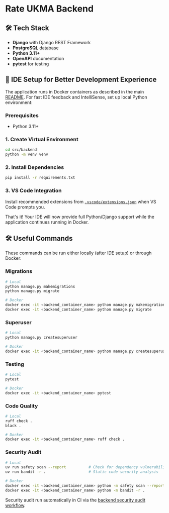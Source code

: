 # Rate UKMA Backend

## 🛠️ Tech Stack

- **Django** with Django REST Framework
- **PostgreSQL** database
- **Python 3.11+**
- **OpenAPI** documentation
- **pytest** for testing

## 🚀 IDE Setup for Better Development Experience

The application runs in Docker containers as described in the main [README](../../README.md). For fast IDE feedback and IntelliSense, set up local Python environment:

### Prerequisites

- Python 3.11+

### 1. Create Virtual Environment

```bash
cd src/backend
python -m venv venv
```

### 2. Install Dependencies

```bash
pip install -r requirements.txt
```

### 3. VS Code Integration

Install recommended extensions from [`.vscode/extensions.json`](../../.vscode/extensions.json) when VS Code prompts you.

That's it! Your IDE will now provide full Python/Django support while the application continues running in Docker.

## 🛠️ Useful Commands

These commands can be run either locally (after IDE setup) or through Docker:

### Migrations

```bash
# Local
python manage.py makemigrations
python manage.py migrate

# Docker
docker exec -it <backend_container_name> python manage.py makemigrations
docker exec -it <backend_container_name> python manage.py migrate
```

### Superuser

```bash
# Local
python manage.py createsuperuser

# Docker
docker exec -it <backend_container_name> python manage.py createsuperuser
```

### Testing

```bash
# Local
pytest

# Docker
docker exec -it <backend_container_name> pytest
```

### Code Quality

```bash
# Local
ruff check .
black .

# Docker
docker exec -it <backend_container_name> ruff check .
```

### Security Audit

```bash
# Local
uv run safety scan --report          # Check for dependency vulnerabilities
uv run bandit -r .                   # Static code security analysis

# Docker
docker exec -it <backend_container_name> python -m safety scan --report
docker exec -it <backend_container_name> python -m bandit -r .
```

Security audit run automatically in CI via the [backend security audit workflow](../../.github/workflows/backend-audit.yml).
